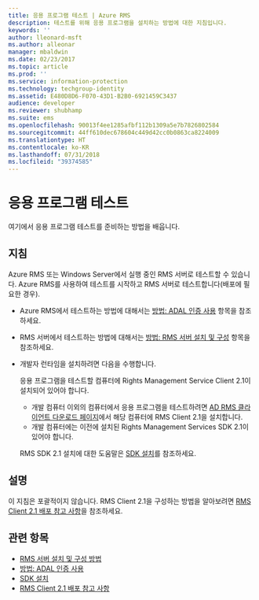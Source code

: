 ```yaml
---
title: 응용 프로그램 테스트 | Azure RMS
description: 테스트를 위해 응용 프로그램을 설치하는 방법에 대한 지침입니다.
keywords: ''
author: lleonard-msft
ms.author: alleonar
manager: mbaldwin
ms.date: 02/23/2017
ms.topic: article
ms.prod: ''
ms.service: information-protection
ms.technology: techgroup-identity
ms.assetid: E480D8D6-F070-43D1-B2B0-6921459C3437
audience: developer
ms.reviewer: shubhamp
ms.suite: ems
ms.openlocfilehash: 90013f4ee1285afbf112b1309a5e7b7826802584
ms.sourcegitcommit: 44ff610dec678604c449d42cc0b0863ca8224009
ms.translationtype: HT
ms.contentlocale: ko-KR
ms.lasthandoff: 07/31/2018
ms.locfileid: "39374585"
---
```

# <a name="testing-your-application"></a>응용 프로그램 테스트

여기에서 응용 프로그램 테스트를 준비하는 방법을 배웁니다.

## <a name="instructions"></a>지침

Azure RMS 또는 Windows Server에서 실행 중인 RMS 서버로 테스트할 수 있습니다.  Azure RMS를 사용하여 테스트를 시작하고 RMS 서버로 테스트합니다(배포에 필요한 경우).

- Azure RMS에서 테스트하는 방법에 대해서는 [방법: ADAL 인증 사용](how-to-use-adal-authentication.md) 항목을 참조하세요.
- RMS 서버에서 테스트하는 방법에 대해서는 [방법: RMS 서버 설치 및 구성](how-to-install-and-configure-an-rms-server.md) 항목을 참조하세요.
- 개발자 런타임을 설치하려면 다음을 수행합니다.

   응용 프로그램을 테스트할 컴퓨터에 Rights Management Service Client 2.1이 설치되어 있어야 합니다.
   - 개발 컴퓨터 이외의 컴퓨터에서 응용 프로그램을 테스트하려면 [AD RMS 클라이언트 다운로드 페이지](http://www.microsoft.com/en-us/download/details.aspx?id=38396)에서 해당 컴퓨터에 RMS Client 2.1을 설치합니다.
   - 개발 컴퓨터에는 이전에 설치된 Rights Management Services SDK 2.1이 있어야 합니다.

   RMS SDK 2.1 설치에 대한 도움말은 [SDK 설치](install-the-rms-sdk.md)를 참조하세요.

## <a name="remarks"></a>설명

이 지침은 포괄적이지 않습니다. RMS Client 2.1을 구성하는 방법을 알아보려면 [RMS Client 2.1 배포 참고 사항](https://technet.microsoft.com/library/jj159267(WS.10).aspx)을 참조하세요.

## <a name="related-topics"></a>관련 항목

* [RMS 서버 설치 및 구성 방법](how-to-install-and-configure-an-rms-server.md)
* [방법: ADAL 인증 사용](how-to-use-adal-authentication.md)
* [SDK 설치](install-the-rms-sdk.md)
* [RMS Client 2.1 배포 참고 사항](https://technet.microsoft.com/library/jj159267(WS.10).aspx)

